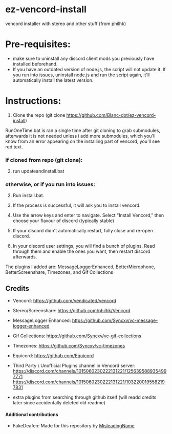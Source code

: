 # ez-vencord-install
vencord installer with stereo and other stuff (from philhk)

# Pre-requisites:
* make sure to uninstall any discord client mods you previously have installed beforehand.
* If you have an outdated version of node.js, the script will not update it. If you run into issues, uninstall node.js and run the script again, it'll automatically install the latest version.

# Instructions:
1. Clone the repo (git clone https://github.com/Blanc-dot/ez-vencord-install)

RunOneTime.bat is ran a single time after git cloning to grab submodules, afterwards it is not needed unless i add more submodules, which you'll know from an error appearing on the installing part of vencord, you'll see red text. 

### if cloned from repo (git clone):
2. run updateandinstall.bat
### otherwise, or if you run into issues:
2. Run install.bat.

3. If the process is successful, it will ask you to install vencord.
4. Use the arrow keys and enter to navigate. Select "Install Vencord," then choose your flavour of discord (typically stable)
5. If your discord didn't automatically restart, fully close and re-open discord.
6. In your discord user settings, you will find a bunch of plugins. Read through them and enable the ones you want, then restart discord afterwards.

The plugins I added are: MessageLoggerEnhanced, BetterMicrophone, BetterScreenshare, Timezones, and Gif Collections

## Credits
- Vencord: https://github.com/vendicated/vencord
- Stereo/Screenshare: https://github.com/philhk/Vencord
- MessageLogger Enhanced: https://github.com/Syncxv/vc-message-logger-enhanced
- Gif Collections: https://github.com/Syncxv/vc-gif-collections
- Timezones: https://github.com/Syncxv/vc-timezones

- Equicord: https://github.com/Equicord
- Third Party \ Unofficial Plugins channel in Vencord server: https://discord.com/channels/1015060230222131221/1256395889354997771 https://discord.com/channels/1015060230222131221/1032200195582197831
- extra plugins from searching through github itself (will readd credits later since accidentally deleted old readme)


#### Additional contributions
- FakeDeafen: Made for this repository by [MisleadingName](https://github.com/misleadingname)
